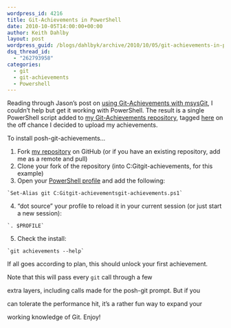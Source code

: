 ```yaml
---
wordpress_id: 4216
title: Git-Achievements in PowerShell
date: 2010-10-05T14:00:00+00:00
author: Keith Dahlby
layout: post
wordpress_guid: /blogs/dahlbyk/archive/2010/10/05/git-achievements-in-powershell.aspx
dsq_thread_id:
  - "262793958"
categories:
  - git
  - git-achievements
  - Powershell
---
```

Reading through Jason&#8217;s post on [using Git-Achievements with msysGit](../../blogs/jason_meridth/archive/2010/09/24/git-achievements-on-windows.aspx "Git-Achievements on Windows"), I couldn&#8217;t help but get it working with PowerShell. The result is a single PowerShell script added to [my Git-Achievements repository](http://github.com/dahlbyk/git-achievements "dahlbyk's git-achievements"), tagged [here](http://github.com/dahlbyk/git-achievements/tree/powershell "powershell on dahlbyk's git-achievements") on the off chance I decided to upload my achievements.

To install posh-git-achievements&#8230;

  1. Fork [my repository](http://github.com/dahlbyk/git-achievements "git-achievements on dahlbyk") on GitHub (or if you have an existing repository, add me as a remote and pull)
  2. Clone your fork of the repository (into C:Gitgit-achievements, for this example)
  3. Open your [PowerShell profile](http://technet.microsoft.com/en-us/library/ee692764.aspx) and add the following:
  
    `Set-Alias git C:Gitgit-achievementsgit-achievements.ps1`
  4. &#8220;dot source&#8221; your profile to reload it in your current session (or just start a new session):
  
    `. $PROFILE`
  5. Check the install:
  
    `git achievements --help`

If all goes according to plan, this should unlock your first achievement.

Note that this will pass every `git` call through a few
  
extra layers, including calls made for the posh-git prompt. But if you
  
can tolerate the performance hit, it&#8217;s a rather fun way to expand your
  
working knowledge of Git. Enjoy!